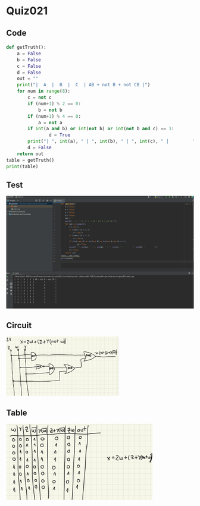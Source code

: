 # Quiz021
## Code
```.py
def getTruth():
    a = False
    b = False
    c = False
    d = False
    out = ""
    print("|  A  |  B  |  C  | AB + not B + not CB |")
    for num in range(8):
        c = not c
        if (num+1) % 2 == 0:
            b = not b
        if (num+1) % 4 == 0:
            a = not a
        if int(a and b) or int(not b) or int(not b and c) == 1:
                d = True
        print("| ", int(a), " | ", int(b), " | ", int(c), " |         ", int(d), "         |")
        d = False
    return out
table = getTruth()
print(table)
```
## Test
![](quiz021.png)
## Circuit
![](quiz021_circuit.png)

## Table
![](quiz021_table.png)
